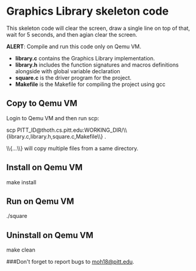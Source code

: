 # Graphics Library skeleton code
This skeleton code will clear the screen, draw a single line on top of that, wait for 5 seconds, and then agian clear the screen.
<p><b>ALERT</b>: Compile and run this code only on Qemu VM.<p>
<ul>
<li><b>library.c</b> contains the Graphics Library implementation.</li>
<li><b>library.h</b> includes the function signatures  and macros definitions alongside with global variable declaration</li>
<li><b>square.c</b> is the driver program for the project.</li>
<li><b>Makefile</b> is the Makefile for compiling the project using gcc</li>
</ul>

## Copy to Qemu VM
  Login to Qemu VM and then run scp:
  <p>scp PITT_ID@thoth.cs.pitt.edu:WORKING_DIR/\\{library.c,library.h,square.c,Makefile\\} .</p>
  <p>\\{...\\} will copy multiple files from a same directory.</p>

## Install on Qemu VM
  make install
## Run on Qemu VM
  ./square
## Uninstall on Qemu VM
  make clean
  
###Don't forget to report bugs to moh18@pitt.edu.

